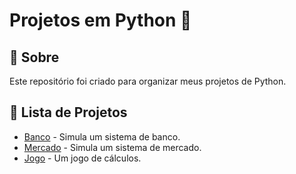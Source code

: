 # Projetos em Python 🐍

## 📌 Sobre
Este repositório foi criado para organizar meus projetos de Python.

## 📂 Lista de Projetos

- [Banco](./Banco) - Simula um sistema de banco.
- [Mercado](./Mercado) - Simula um sistema de mercado.
- [Jogo](./Jogo) - Um jogo de cálculos.
